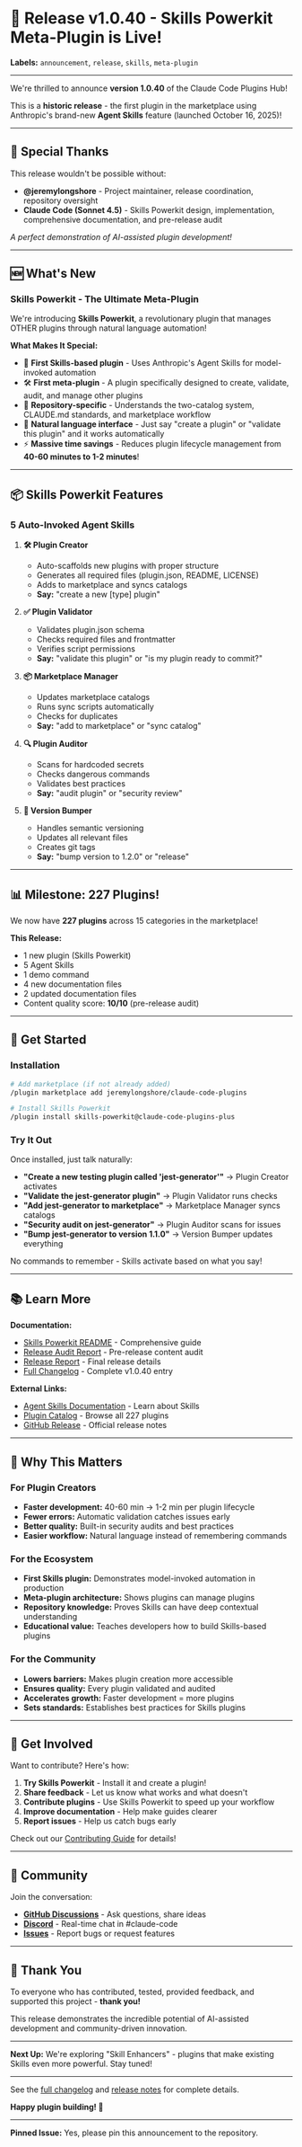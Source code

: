 # 🎉 Release v1.0.40 - Skills Powerkit Meta-Plugin is Live!

**Labels:** `announcement`, `release`, `skills`, `meta-plugin`

---

We're thrilled to announce **version 1.0.40** of the Claude Code Plugins Hub!

This is a **historic release** - the first plugin in the marketplace using Anthropic's brand-new **Agent Skills** feature (launched October 16, 2025)!

---

## 👥 Special Thanks

This release wouldn't be possible without:

- **@jeremylongshore** - Project maintainer, release coordination, repository oversight
- **Claude Code (Sonnet 4.5)** - Skills Powerkit design, implementation, comprehensive documentation, and pre-release audit

_A perfect demonstration of AI-assisted plugin development!_

---

## 🆕 What's New

### **Skills Powerkit** - The Ultimate Meta-Plugin

We're introducing **Skills Powerkit**, a revolutionary plugin that manages OTHER plugins through natural language automation!

**What Makes It Special:**

- 🎯 **First Skills-based plugin** - Uses Anthropic's Agent Skills for model-invoked automation
- 🛠️ **First meta-plugin** - A plugin specifically designed to create, validate, audit, and manage other plugins
- 🧠 **Repository-specific** - Understands the two-catalog system, CLAUDE.md standards, and marketplace workflow
- 💬 **Natural language interface** - Just say "create a plugin" or "validate this plugin" and it works automatically
- ⚡ **Massive time savings** - Reduces plugin lifecycle management from **40-60 minutes to 1-2 minutes**!

---

## 📦 Skills Powerkit Features

### 5 Auto-Invoked Agent Skills

1. **🛠️ Plugin Creator**
   - Auto-scaffolds new plugins with proper structure
   - Generates all required files (plugin.json, README, LICENSE)
   - Adds to marketplace and syncs catalogs
   - **Say:** "create a new [type] plugin"

2. **✅ Plugin Validator**
   - Validates plugin.json schema
   - Checks required files and frontmatter
   - Verifies script permissions
   - **Say:** "validate this plugin" or "is my plugin ready to commit?"

3. **📦 Marketplace Manager**
   - Updates marketplace catalogs
   - Runs sync scripts automatically
   - Checks for duplicates
   - **Say:** "add to marketplace" or "sync catalog"

4. **🔍 Plugin Auditor**
   - Scans for hardcoded secrets
   - Checks dangerous commands
   - Validates best practices
   - **Say:** "audit plugin" or "security review"

5. **🔢 Version Bumper**
   - Handles semantic versioning
   - Updates all relevant files
   - Creates git tags
   - **Say:** "bump version to 1.2.0" or "release"

---

## 📊 Milestone: 227 Plugins!

We now have **227 plugins** across 15 categories in the marketplace!

**This Release:**
- 1 new plugin (Skills Powerkit)
- 5 Agent Skills
- 1 demo command
- 4 new documentation files
- 2 updated documentation files
- Content quality score: **10/10** (pre-release audit)

---

## 🚀 Get Started

### Installation

```bash
# Add marketplace (if not already added)
/plugin marketplace add jeremylongshore/claude-code-plugins

# Install Skills Powerkit
/plugin install skills-powerkit@claude-code-plugins-plus
```

### Try It Out

Once installed, just talk naturally:

- **"Create a new testing plugin called 'jest-generator'"** → Plugin Creator activates
- **"Validate the jest-generator plugin"** → Plugin Validator runs checks
- **"Add jest-generator to marketplace"** → Marketplace Manager syncs catalogs
- **"Security audit on jest-generator"** → Plugin Auditor scans for issues
- **"Bump jest-generator to version 1.1.0"** → Version Bumper updates everything

No commands to remember - Skills activate based on what you say!

---

## 📚 Learn More

**Documentation:**
- [Skills Powerkit README](../plugins/examples/skills-powerkit/README.md) - Comprehensive guide
- [Release Audit Report](SKILLS_POWERKIT_RELEASE_AUDIT.md) - Pre-release content audit
- [Release Report](SKILLS_POWERKIT_RELEASE_REPORT.md) - Final release details
- [Full Changelog](../CHANGELOG.md#1040---2025-10-16) - Complete v1.0.40 entry

**External Links:**
- [Agent Skills Documentation](https://docs.claude.com/en/docs/claude-code/skills) - Learn about Skills
- [Plugin Catalog](https://claudecodeplugins.io) - Browse all 227 plugins
- [GitHub Release](https://github.com/jeremylongshore/claude-code-plugins/releases/tag/v1.0.40) - Official release notes

---

## 🎯 Why This Matters

### For Plugin Creators

- **Faster development:** 40-60 min → 1-2 min per plugin lifecycle
- **Fewer errors:** Automatic validation catches issues early
- **Better quality:** Built-in security audits and best practices
- **Easier workflow:** Natural language instead of remembering commands

### For the Ecosystem

- **First Skills plugin:** Demonstrates model-invoked automation in production
- **Meta-plugin architecture:** Shows plugins can manage plugins
- **Repository knowledge:** Proves Skills can have deep contextual understanding
- **Educational value:** Teaches developers how to build Skills-based plugins

### For the Community

- **Lowers barriers:** Makes plugin creation more accessible
- **Ensures quality:** Every plugin validated and audited
- **Accelerates growth:** Faster development = more plugins
- **Sets standards:** Establishes best practices for Skills plugins

---

## 🤝 Get Involved

Want to contribute? Here's how:

1. **Try Skills Powerkit** - Install it and create a plugin!
2. **Share feedback** - Let us know what works and what doesn't
3. **Contribute plugins** - Use Skills Powerkit to speed up your workflow
4. **Improve documentation** - Help make guides clearer
5. **Report issues** - Help us catch bugs early

Check out our [Contributing Guide](../CONTRIBUTING.md) for details!

---

## 💬 Community

Join the conversation:

- **[GitHub Discussions](https://github.com/jeremylongshore/claude-code-plugins/discussions)** - Ask questions, share ideas
- **[Discord](https://discord.com/invite/6PPFFzqPDZ)** - Real-time chat in #claude-code
- **[Issues](https://github.com/jeremylongshore/claude-code-plugins/issues)** - Report bugs or request features

---

## 🙏 Thank You

To everyone who has contributed, tested, provided feedback, and supported this project - **thank you!**

This release demonstrates the incredible potential of AI-assisted development and community-driven innovation.

---

**Next Up:** We're exploring "Skill Enhancers" - plugins that make existing Skills even more powerful. Stay tuned!

---

See the [full changelog](../CHANGELOG.md) and [release notes](https://github.com/jeremylongshore/claude-code-plugins/releases/tag/v1.0.40) for complete details.

**Happy plugin building! 🚀**

---

**Pinned Issue:** Yes, please pin this announcement to the repository.
